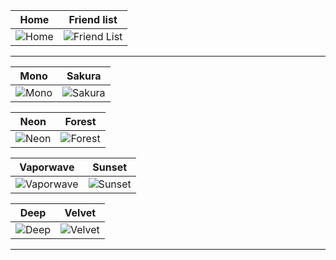|                                 Home                                 |                                 Friend list                                 |
| :------------------------------------------------------------------: | :-------------------------------------------------------------------------: |
| ![Home](https://github.com/Comfy-Themes/Spicetify/blob/legacy/Comfy/preview/home.png?raw=true) | ![Friend List](https://github.com/Comfy-Themes/Spicetify/blob/legacy/Comfy/preview/friend-list.png?raw=true) |

---

|                                   Mono                                   |                                    Sakura                                    |
| :----------------------------------------------------------------------: | :--------------------------------------------------------------------------: |
| ![Mono](https://github.com/Comfy-Themes/Spicetify/blob/legacy/Comfy/preview/Mono.png?raw=true) | ![Sakura](https://github.com/Comfy-Themes/Spicetify/blob/legacy/Comfy/preview/Sakura.png?raw=true) |

|                                   Neon                                   |                                    Forest                                    |
| :----------------------------------------------------------------------: | :--------------------------------------------------------------------------: |
| ![Neon](https://github.com/Comfy-Themes/Spicetify/blob/legacy/Comfy/preview/Neon.png?raw=true) | ![Forest](https://github.com/Comfy-Themes/Spicetify/blob/legacy/Comfy/preview/Forest.png?raw=true) |



|                                   Vaporwave                                   |                                    Sunset                                    |
| :---------------------------------------------------------------------------: | :--------------------------------------------------------------------------: |
| ![Vaporwave](https://github.com/Comfy-Themes/Spicetify/blob/legacy/Comfy/preview/Vaporwave.png?raw=true) | ![Sunset](https://github.com/Comfy-Themes/Spicetify/blob/legacy/Comfy/preview/Sunset.png?raw=true) |

|                                   Deep                                        |                                    Velvet                                    |
| :---------------------------------------------------------------------------: | :--------------------------------------------------------------------------: |
| ![Deep](https://github.com/Comfy-Themes/Spicetify/blob/legacy/Comfy/preview/Deep.png?raw=true) | ![Velvet](https://github.com/Comfy-Themes/Spicetify/blob/legacy/Comfy/preview/Velvet.png?raw=true) |

---
